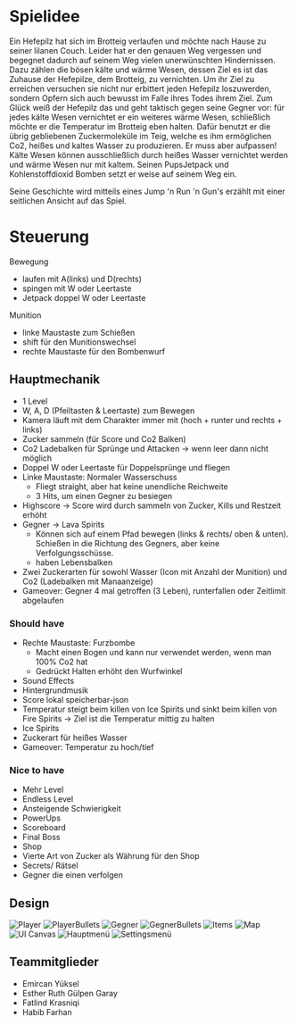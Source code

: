 # Spielidee
Ein Hefepilz hat sich im Brotteig verlaufen und möchte nach Hause zu seiner lilanen Couch. Leider hat er den genauen Weg vergessen und begegnet dadurch auf seinem Weg vielen unerwünschten Hindernissen. Dazu zählen die bösen kälte und wärme Wesen, dessen Ziel es ist das Zuhause der Hefepilze, dem Brotteig, zu vernichten. Um ihr Ziel zu erreichen versuchen sie nicht nur erbittert jeden Hefepilz loszuwerden, sondern Opfern sich auch bewusst im Falle ihres Todes ihrem Ziel. Zum Glück weiß der Hefepilz das und geht taktisch gegen seine Gegner vor: für jedes kälte Wesen vernichtet er ein weiteres wärme Wesen, schließlich möchte er die Temperatur im Brotteig eben halten. Dafür benutzt er die übrig gebliebenen Zuckermoleküle im Teig, welche es ihm ermöglichen Co2, heißes und kaltes Wasser zu produzieren. Er muss aber aufpassen! Kälte Wesen können ausschließlich durch heißes Wasser vernichtet werden und wärme Wesen nur mit kaltem. Seinen PupsJetpack und Kohlenstoffdioxid Bomben setzt er weise auf seinem Weg ein. 

Seine Geschichte wird mitteils eines Jump 'n Run 'n Gun's erzählt mit einer seitlichen Ansicht auf das Spiel. 


# Steuerung

Bewegung
* laufen mit A(links) und D(rechts)
* spingen mit W oder Leertaste 
* Jetpack doppel W oder Leertaste

Munition
* linke Maustaste zum Schießen
* shift für den Munitionswechsel
* rechte Maustaste für den Bombenwurf


## Hauptmechanik
* 1 Level
* W, A, D (Pfeiltasten & Leertaste) zum Bewegen  
* Kamera läuft mit dem Charakter immer mit (hoch + runter und rechts + links)
* Zucker sammeln (für Score und Co2 Balken)
* Co2 Ladebalken für Sprünge und Attacken → wenn leer dann nicht möglich
* Doppel W oder Leertaste für Doppelsprünge und fliegen
* Linke Maustaste: Normaler Wasserschuss
  * Fliegt straight, aber hat keine unendliche Reichweite
  * 3 Hits, um einen Gegner zu besiegen
* Highscore → Score wird durch sammeln von Zucker, Kills und Restzeit erhöht
* Gegner → Lava Spirits
  * Können sich auf einem Pfad bewegen (links & rechts/ oben & unten). Schießen in die Richtung des Gegners, aber keine Verfolgungsschüsse.
  * haben Lebensbalken
* Zwei Zuckerarten für sowohl Wasser (Icon mit Anzahl der Munition) und Co2  (Ladebalken mit Manaanzeige)
* Gameover: Gegner 4 mal getroffen (3 Leben), runterfallen oder Zeitlimit abgelaufen


### Should have
* Rechte Maustaste: Furzbombe
  * Macht einen Bogen und kann nur verwendet werden, wenn man 100% Co2 hat
  * Gedrückt Halten erhöht den Wurfwinkel
* Sound Effects
* Hintergrundmusik
* Score lokal speicherbar-json
* Temperatur steigt beim killen von Ice Spirits und sinkt beim killen von Fire Spirits →  Ziel ist die Temperatur mittig zu halten
* Ice Spirits
* Zuckerart für heißes Wasser
* Gameover: Temperatur zu hoch/tief


### Nice to have
* Mehr Level
* Endless Level
* Ansteigende Schwierigkeit
* PowerUps
* Scoreboard
* Final Boss
* Shop
* Vierte Art von Zucker als Währung für den Shop
* Secrets/ Rätsel
* Gegner die einen verfolgen


## Design
![Player](FantasticHefe\Assets\Sprites)
![PlayerBullets]()
![Gegner]()
![GegnerBullets]()
![Items]()
![Map]()
![UI Canvas]()
![Hauptmenü]()
![Settingsmenü]()


## Teammitglieder
* Emircan Yüksel
* Esther Ruth Gülpen Garay
* Fatlind Krasniqi
* Habib Farhan
